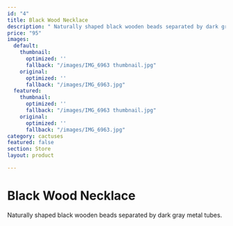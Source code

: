 ```yaml
---
id: "4"
title: Black Wood Necklace
description: " Naturally shaped black wooden beads separated by dark gray metal tubes. "
price: "95"
images:
  default:
    thumbnail:
      optimized: ''
      fallback: "/images/IMG_6963 thumbnail.jpg"
    original:
      optimized: ''
      fallback: "/images/IMG_6963.jpg"
  featured:
    thumbnail:
      optimized: ''
      fallback: "/images/IMG_6963 thumbnail.jpg"
    original:
      optimized: ''
      fallback: "/images/IMG_6963.jpg"
category: cactuses
featured: false
section: Store
layout: product

---
```

# Black Wood Necklace

Naturally shaped black wooden beads separated by dark gray metal tubes.